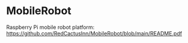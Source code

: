 # MobileRobot

Raspberry Pi mobile robot platform: https://github.com/RedCactusInn/MobileRobot/blob/main/README.pdf

